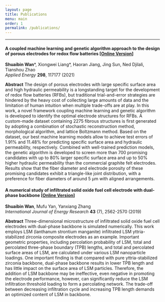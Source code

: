 ```yaml
---
layout: page
title: Publications
menu: main
order: 1
permalink: /publications/
---
```

***


#### A coupled machine learning and genetic algorithm approach to the design of porous electrodes for redox flow batteries [[Online Version](https://www.sciencedirect.com/science/article/pii/S0306261921006073)]
**Shuaibin Wan**\*, Xiongwei Liang\*, Haoran Jiang, Jing Sun, Ned Djilali, Tianshou Zhao  
*Applied Energy* **298**, 117177 (2021) 

**Abstract** The design of porous electrodes with large specific surface area and high hydraulic permeability is a longstanding target for the development of redox flow batteries (RFBs), but traditional trial-and-error strategies are hindered by the heavy cost of collecting large amounts of data and the limitation of human intuition when multiple trade-offs are at play. In this work, a novel framework coupling machine learning and genetic algorithm is developed to identify the optimal electrode structures for RFBs. A custom-made dataset containing 2275 fibrous structures is first generated by adopting a combination of stochastic reconstruction method, morphological algorithm, and lattice Boltzmann method. Based on the dataset, our best machine learning models allow to achieve test errors of 1.91% and 11.48% for predicting specific surface area and hydraulic permeability, respectively. Combined with well-trained prediction models, the genetic algorithm is developed to screen more than 700 promising candidates with up to 80% larger specific surface area and up to 50% higher hydraulic permeability than the commercial graphite felt electrodes. Results show that the fiber diameter and electrode porosity of these promising candidates exhibit a triangle-like joint distribution, with a preference for fiber diameters of around 5 µm with aligned arrangements. 

#### A numerical study of infiltrated solid oxide fuel cell electrode with dual‐phase backbone [[Online Version](https://onlinelibrary.wiley.com/doi/full/10.1002/er.4129)]
**Shuaibin Wan**, Mufu Yan, Yanxiang Zhang  
*International Journal of Energy Research* **43** (7), 2562-2570 (2019) 

**Abstract** Three-dimensional microstructure of infiltrated solid oxide fuel cell electrodes with dual-phase backbone is simulated numerically. This work employs LSM (lanthanum strontium manganite) infiltrated LSM yttria-stabilized zirconia composite electrodes as an example. Important geometric properties, including percolation probability of LSM, total and percolated three-phase boundary (TPB) lengths, and total and percolated surface areas of LSM, are calculated under various LSM nanoparticle loadings. One important finding is that compared with pure yttria-stabilized zirconia backbone, dual-phase backbone results in lower TPB length and has little impact on the surface area of LSM particles. Therefore, the addition of LSM backbone may be ineffective, even negative in promoting the electrode performance, however, can significantly reduce the LSM infiltration threshold loading to form a percolating network. The trade-off between decreasing infiltration cycle and increasing TPB length demands an optimized content of LSM in backbone.

